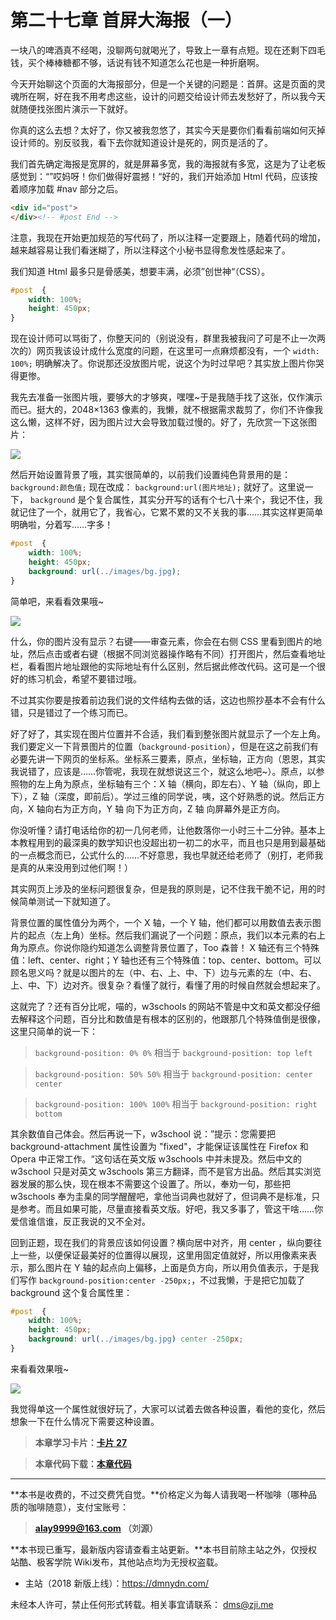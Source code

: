 第二十七章 首屏大海报（一）
===

一块八的啤酒真不经喝，没聊两句就喝光了，导致上一章有点短。现在还剩下四毛钱，买个棒棒糖都不够，话说有钱不知道怎么花也是一种折磨啊。

今天开始聊这个页面的大海报部分，但是一个关键的问题是：首屏。这是页面的灵魂所在啊，好在我不用考虑这些，设计的问题交给设计师去发愁好了，所以我今天就随便找张图片演示一下就好。

你真的这么去想？太好了，你又被我忽悠了，其实今天是要你们看看前端如何灭掉设计师的。别反驳我，看下去你就知道设计是死的，网页是活的了。

我们首先确定海报是宽屏的，就是屏幕多宽，我的海报就有多宽，这是为了让老板感觉到：“”哎妈呀！你们做得好震撼！“好的，我们开始添加 Html 代码，应该按着顺序加载 #nav 部分之后。

```html
<div id="post">
</div><!-- #post End -->
```

注意，我现在开始更加规范的写代码了，所以注释一定要跟上，随着代码的增加，越来越容易让我们看迷糊了，所以注释这个小秘书显得愈发性感起来了。

我们知道 Html 最多只是骨感美，想要丰满，必须”创世神“（CSS）。

```css
#post  {
	width: 100%;
	height: 450px;
}
```

现在设计师可以骂街了，你整天问的（别说没有，群里我被我问了可是不止一次两次的）网页我该设计成什么宽度的问题，在这里可一点麻烦都没有，一个 `width: 100%;` 明确解决了。你说那还没放图片呢，说这个为时过早吧？其实放上图片你哭得更惨。

我先去准备一张图片哦，要够大的才够爽，嘿嘿~于是我随手找了这张，仅作演示而已。挺大的，2048×1363 像素的，我懒，就不根据需求裁剪了，你们不许像我这么懒，这样不好，因为图片过大会导致加载过慢的。好了，先欣赏一下这张图片：

![](imgs/bg.jpg)

然后开始设置背景了哦，其实很简单的，以前我们设置纯色背景用的是： `background:颜色值;` 现在改成： `background:url(图片地址);` 就好了。这里说一下， `background` 是个复合属性，其实分开写的话有个七八十来个，我记不住，我就记住了一个，就用它了，我省心，它累不累的又不关我的事……其实这样更简单明确啦，分着写……字多！

```css
#post  {
	width: 100%;
	height: 450px;
	background: url(../images/bg.jpg);
}
```

简单吧，来看看效果哦~

![](http://coffee.zji.me/imgs/27-1.png)

什么，你的图片没有显示？右键——审查元素，你会在右侧  CSS  里看到图片的地址，然后点击或者右键（根据不同浏览器操作略有不同）打开图片，然后查看地址栏，看看图片地址跟他的实际地址有什么区别，然后据此修改代码。这可是一个很好的练习机会，希望不要错过哦。

不过其实你要是按着前边我们说的文件结构去做的话，这边也照抄基本不会有什么错，只是错过了一个练习而已。

好了好了，其实现在图片位置并不合适，我们看到整张图片就显示了一个左上角。我们要定义一下背景图片的位置（`background-position`），但是在这之前我们有必要先讲一下网页的坐标系。坐标系三要素，原点，坐标轴，正方向（恩恩，其实我说错了，应该是……你管呢，我现在就想说这三个，就这么地吧~）。原点，以参照物的左上角为原点，坐标轴有三个：X 轴（横向，即左右）、Y 轴（纵向，即上下），Z 轴（深度，即前后）。学过三维的同学说，咦，这个好熟悉的说。然后正方向，X  轴向右为正方向，Y 轴 向下为正方向，Z 轴 向屏幕外是正方向。

你没听懂？请打电话给你的初一几何老师，让他数落你一小时三十二分钟。基本上本教程用到的最深奥的数学知识也没超出初一初二的水平，而且也只是用到最基础的一点概念而已，公式什么的……不好意思，我也早就还给老师了（别打，老师我是真的从来没用到过他们啊！）

其实网页上涉及的坐标问题很复杂，但是我的原则是，记不住我干脆不记，用的时候简单测试一下就知道了。

背景位置的属性值分为两个，一个 X 轴，一个 Y 轴，他们都可以用数值去表示图片的起点（左上角）坐标。然后我们漏说了一个问题：原点，我们以本元素的右上角为原点。你说你隐约知道怎么调整背景位置了，Too 森普！ X  轴还有三个特殊值：left、center、right；Y 轴也还有三个特殊值：top、center、bottom。可以顾名思义吗？就是以图片的左（中、右、上、中、下）边与元素的左（中、右、上、中、下）边对齐。很复杂？看懂了就行，看懂了用的时候自然就会想起来了。

这就完了？还有百分比呢，喵的，w3schools 的网站不管是中文和英文都没仔细去解释这个问题，百分比和数值是有根本的区别的，他跟那几个特殊值倒是很像，这里只简单的说一下：

> `background-position: 0% 0%` 相当于 `background-position: top left`

> `background-position: 50% 50%` 相当于 `background-position: center center`

> `background-position: 100% 100%` 相当于 `background-position: right bottom`

其余数值自己体会。然后再说一下，w3school 说：”提示：您需要把 background-attachment 属性设置为 "fixed"，才能保证该属性在 Firefox 和 Opera 中正常工作。“这句话在英文版 w3schools 中并未提及。然后中文的 w3school 只是对英文 w3schools 第三方翻译，而不是官方出品。然后其实浏览器发展的那么快，现在根本不需要这个设置了。所以，奉劝一句，那些把 w3schools 奉为圭臬的同学醒醒吧，拿他当词典也就好了，但词典不是标准，只是参考。而且如果可能，尽量直接看英文版。好吧，我又多事了，管这干啥……你爱信谁信谁，反正我说的又不全对。

回到正题，现在我们的背景应该如何设置？横向居中对齐，用 center ，纵向要往上一些，以便保证最美好的位置得以展现，这里用固定值就好，所以用像素来表示，那么图片在 Y 轴的起点向上偏移，上面是负方向，所以用负值表示，于是我们写作 `background-position:center -250px;`，不过我懒，于是把它加载了 background 这个复合属性里：

```css
#post  {
	width: 100%;
	height: 450px;
	background: url(../images/bg.jpg) center -250px;
}
```

来看看效果哦~

![](http://coffee.zji.me/imgs/27-2.png)

我觉得单这一个属性就很好玩了，大家可以试着去做各种设置，看他的变化，然后想象一下在什么情况下需要这种设置。

> **本章学习卡片：[卡片 27](http://coffee.zji.me/card.html?name=chapter27)**

> **本章代码下载：[本章代码](http://coffee.zji.me/show-code/27.zip)**

---

**本书是收费的，不过交费凭自觉。**价格定义为每人请我喝一杯咖啡（哪种品质的咖啡随意），支付宝账号：

> **alay9999@163.com  （刘源）**

**本书现已重写，最新版内容请查看主站更新。**本书目前除主站之外，仅授权站酷、极客学院 Wiki发布，其他站点均为无授权盗载。

* 主站（2018 新版上线）：https://dmnydn.com/

未经本人许可，禁止任何形式转载。相关事宜请联系： dms@zji.me